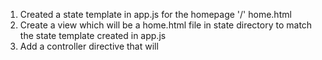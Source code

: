 1. Created a state template in app.js for the homepage '/' home.html
2. Create a view which will be a home.html file in state directory to match the state template created in app.js
3. Add a controller directive that will

